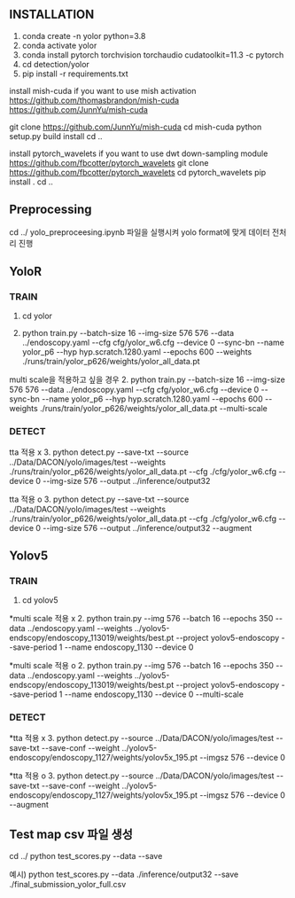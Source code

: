 ## INSTALLATION

1. conda create -n yolor python=3.8
2. conda activate yolor
3. conda install pytorch torchvision torchaudio cudatoolkit=11.3 -c pytorch
4. cd detection/yolor
5. pip install -r requirements.txt

install mish-cuda if you want to use mish activation
https://github.com/thomasbrandon/mish-cuda
https://github.com/JunnYu/mish-cuda

git clone https://github.com/JunnYu/mish-cuda
cd mish-cuda
python setup.py build install
cd ..

install pytorch_wavelets if you want to use dwt down-sampling module
https://github.com/fbcotter/pytorch_wavelets
git clone https://github.com/fbcotter/pytorch_wavelets
cd pytorch_wavelets
pip install .
cd ..


## Preprocessing

cd ../
yolo_preproceesing.ipynb 파일을 실행시켜 yolo format에 맞게 데이터 전처리 진행

## YoloR 
### TRAIN
1. cd yolor

2. python train.py --batch-size 16 --img-size 576 576 --data ../endoscopy.yaml --cfg cfg/yolor_w6.cfg --device 0 --sync-bn --name yolor_p6 --hyp hyp.scratch.1280.yaml --epochs 600 --weights ./runs/train/yolor_p626/weights/yolor_all_data.pt

multi scale을 적용하고 싶을 경우
2. python train.py --batch-size 16 --img-size 576 576 --data ../endoscopy.yaml --cfg cfg/yolor_w6.cfg --device 0 --sync-bn --name yolor_p6 --hyp hyp.scratch.1280.yaml --epochs 600 --weights ./runs/train/yolor_p626/weights/yolor_all_data.pt --multi-scale

### DETECT

tta 적용 x
3. python detect.py --save-txt --source ../Data/DACON/yolo/images/test --weights ./runs/train/yolor_p626/weights/yolor_all_data.pt --cfg ./cfg/yolor_w6.cfg --device 0 --img-size 576 --output ../inference/output32

tta 적용 o 
3. python detect.py --save-txt --source ../Data/DACON/yolo/images/test --weights ./runs/train/yolor_p626/weights/yolor_all_data.pt --cfg ./cfg/yolor_w6.cfg --device 0 --img-size 576 --output ../inference/output32 --augment


  

## Yolov5 
### TRAIN
1. cd yolov5

*multi scale 적용 x
2. python train.py --img 576 --batch 16 --epochs 350 --data ../endoscopy.yaml --weights ../yolov5-endscopy/endoscopy_113019/weights/best.pt --project yolov5-endoscopy --save-period 1 --name endoscopy_1130 --device 0

*multi scale 적용 o
2. python train.py --img 576 --batch 16 --epochs 350 --data ../endoscopy.yaml --weights ../yolov5-endscopy/endoscopy_113019/weights/best.pt --project yolov5-endoscopy --save-period 1 --name endoscopy_1130 --device 0 --multi-scale

### DETECT

*tta 적용 x
3. python detect.py --source ../Data/DACON/yolo/images/test --save-txt --save-conf --weight ../yolov5-endoscopy/endoscopy_1127/weights/yolov5x_195.pt --imgsz 576 --device 0 

*tta 적용 o 
3. python detect.py --source ../Data/DACON/yolo/images/test --save-txt --save-conf --weight ../yolov5-endoscopy/endoscopy_1127/weights/yolov5x_195.pt --imgsz 576 --device 0 --augment

## Test map csv 파일 생성
cd ../
python test_scores.py --data <data path> --save <save file path>

예시) python test_scores.py --data ./inference/output32 --save ./final_submission_yolor_full.csv
